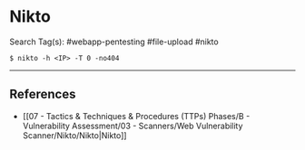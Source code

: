 # Nikto

Search Tag(s): #webapp-pentesting #file-upload #nikto

`$ nikto -h <IP> -T 0 -no404`

---
## References

- [[07 - Tactics & Techniques & Procedures (TTPs) Phases/B - Vulnerability Assessment/03 - Scanners/Web Vulnerability Scanner/Nikto/Nikto|Nikto]]